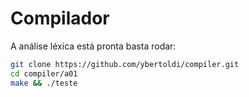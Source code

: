 # Compilador
A análise léxica está pronta basta rodar:
````bash
git clone https://github.com/ybertoldi/compiler.git
cd compiler/a01
make && ./teste
````

